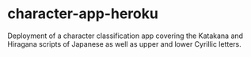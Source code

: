 # character-app-heroku
Deployment of a character classification app covering the Katakana and Hiragana scripts of Japanese as well as upper and lower Cyrillic letters.
